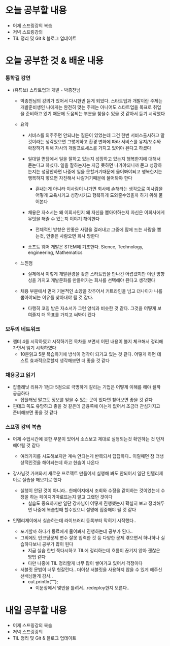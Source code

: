 # 오늘 공부할 내용

- 어제 스프링강의 복습
- 저녁 스프링강의
- TiL 정리 및 Git & 블로그 업데이트

# 오늘 공부한 것 & 배운 내용

### 통학길 강연

- (유튜브) 스타트업과 개발 - 박종천님

  - 박종천님의 강의가 있어서 다시한번 듣게 되었다. 스타트업과 개발이란 주제는 개발준비생인 나에게는 완전히 맞는 주제는 아니어도 스타트업을 목표로 취업을 준비하고 있기 때문에 도움되는 부분을 찾을수 있을 것 같아서 듣기 시작했다

  - 요약

    - 서비스를 외주주면 안되냐는 질문이 있었는데 그건 한번 서비스출시하고 말것이라는 생각있으면 그렇게하고 환경 변화에 따라 서비스를 유지/보수와 확장하기 위해 자사의 개발프로세스를 가지고 있어야 된다고 하셨다

    - 일대일 면담에서 일을 잘하고 있는지 성장하고 있는지 행복한지에 대해서 묻는다고 하셨다. 일을 잘하는지는 지금 못하면 나가야되니까 묻고 성장하는지는 성장안하면 나중에 일을 못할거기때문에 물어봐야되고 행복한지는 행복하지 앟으면 자진해서 나갈거기때문에 물어봐야 한다

      - 혼내는게 아니라 이사람이 나가면 회사에 손해라는 생각으로 이사람을 어떻게 교육시키고 성장시키고 행복하게 도와줄수있을까 하기 위해 물어본다

    - 채용은 자소서는 왜 이회사인지 왜 자신을 뽑아야하는지 자신은 이회사에게 무엇을 해줄 수 있는지 이야기 해야한다

      - 전체적인 방향은 안좋은 사람을 걸러내고 그중에 맘에 드는 사람을 뽑는것, 안좋은 사람오면 회사 망한다

    - 소프트 웨어 개발은 STEM에 기초한다. Sience, Technology, engineering, Mathematics

      

  - 느낀점

    - 실제에서 이렇게 개발환경을 갖춘 스타트업을 만나긴 어렵겠지만 이런 방향성을 가지고 개발문화를 만들어가는 회사를 선택해야 된다고 생각했다
  - 채용 부분에서 먼저 기본적인 소양을 갖추어서 커트라인을 넘고 더나아가 나를 뽑아야되는 이유를 찾아내야 될 것 같다.
      - 다행히 코칭 받은 자소서가 그런 양식과 비슷한 것 같다. 그것을 어떻게 보여줄지 더 목표를 가지고 써봐야 겠다

### 모두의 네트워크

- 챕터 4를 시작하였고 시작하기전 목차를 보면서 어떤 내용이 볼지 체크해서 정리해가면서 읽기 시작하였다
  - 10분읽고 5분 복습하기에 방식이 정착이 되가고 있는 것 같다. 어떻게 하면 테스트 효과적으로할지 생각해보면 더 좋을 것 같다

### 채용공고 읽기

- 잡플래닛 리뷰가 1점과 5점으로 극명하게 갈리는 기업은 어떻게 이해를 해야 될까 궁금하다
  - 잡플래닛 말고도 정보를 얻을 수 있는 곳이 있다면 찾아보면 좋을 것 같다
- 핀테크 쪽도 유망하고 좋을 것 같은데 금융쪽에 아는게 없어서 조금더 관심가지고 준비해보면 좋을 것 같다



### 스프링 강의 복습

- 어제 수업시간에 못한 부분이 있어서 소스보고 제대로 실행되는것 확인하는 것 먼저 해야될 것 같다

  - 여러가지를 시도해보지만 계속 안되는게 반복되서 답답하다.. 이럴때면 참 더생상적인것을 해야되는데 하고 한숨이 나온다

- 강사님것 가져와서 새로운 프로젝트 만들어서 실행해 봐도 안되어서 일단 인텔리제이로 실습을 해보기로 했다

  - 실행이 안된 것이 아니라.. 한페이지에서 조회와 수정을 같이하는 것이었는데 수정을 하는 페이지가따로뜨는지 알고 그랬던 것이다
    - 실습도 중요하지만 일단 강사님이 어떻게 진행했는지 확실히 보고 정리해두면 나중에 복습할때 할수있으니 설명에 집중해야 될 것 같다

- 인텔리제이에서 실습하는데 라이브러리 등록부터 막히기 시작했다..
  - 포기할까 하다가 동료에게 물어봐서 진행하는데 공부가 된다..
  - 그외에도 인코딩문제 변수 잘못 입력한 것 등 다양한 문제 겪으면서 하나하나 실습하다보니 공부가 많이 된다
    - 지금 실습 한번 쭉다시하고 TIL에 정리하는데 흐름이 끊기지 않아 괜찮은 방법 같다
    - 다만 나중에 TIL 정리할게 너무 많이 쌓여가고 있어서 걱정이다
  - 서블릿 문법이 너무 헛갈린다.. 더이상 서블릿을 사용하지 않을 수 있게 해주신 선배님들게 감사..
    - out.println("<input type='hidden' name='seq' value='" + board.getSeq() + "'/>");
      - 이문장에서 몇번을 틀려서...redeploy한지 모른다..

# 내일 공부할 내용

- 어제 스프링강의 복습
- 저녁 스프링강의
- TiL 정리 및 Git & 블로그 업데이트



